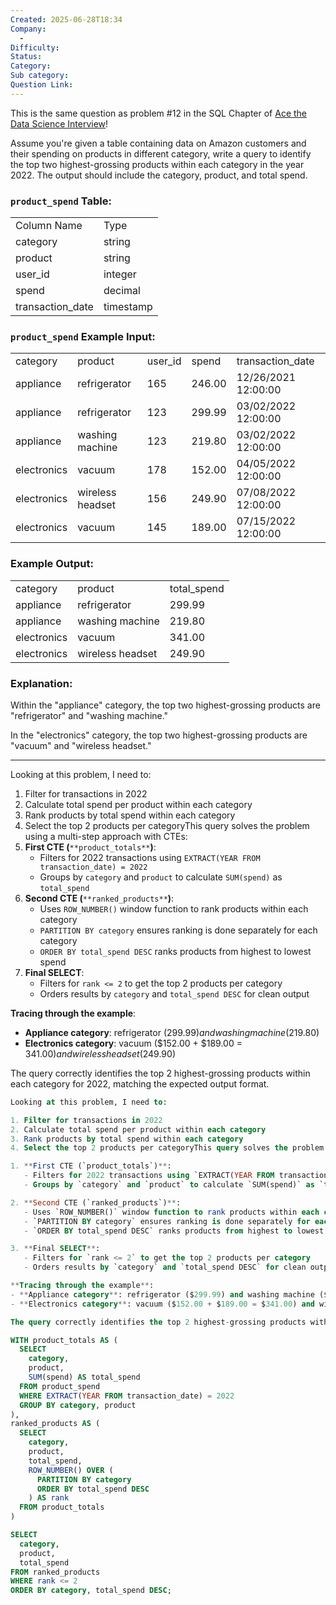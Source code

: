 ```yaml
---
Created: 2025-06-28T18:34
Company:
  -
Difficulty:
Status:
Category:
Sub category:
Question Link:
---
```

This is the same question as problem #12 in the SQL Chapter of [Ace the Data Science Interview](https://amzn.to/3kF79Fx)!

Assume you're given a table containing data on Amazon customers and their spending on products in different category, write a query to identify the top two highest-grossing products within each category in the year 2022. The output should include the category, product, and total spend.

### `product_spend` Table:

|   |   |
|---|---|
|Column Name|Type|
|category|string|
|product|string|
|user_id|integer|
|spend|decimal|
|transaction_date|timestamp|

### `product_spend` Example Input:

|   |   |   |   |   |
|---|---|---|---|---|
|category|product|user_id|spend|transaction_date|
|appliance|refrigerator|165|246.00|12/26/2021 12:00:00|
|appliance|refrigerator|123|299.99|03/02/2022 12:00:00|
|appliance|washing machine|123|219.80|03/02/2022 12:00:00|
|electronics|vacuum|178|152.00|04/05/2022 12:00:00|
|electronics|wireless headset|156|249.90|07/08/2022 12:00:00|
|electronics|vacuum|145|189.00|07/15/2022 12:00:00|

### Example Output:

|   |   |   |
|---|---|---|
|category|product|total_spend|
|appliance|refrigerator|299.99|
|appliance|washing machine|219.80|
|electronics|vacuum|341.00|
|electronics|wireless headset|249.90|

### Explanation:

Within the "appliance" category, the top two highest-grossing products are "refrigerator" and "washing machine."

In the "electronics" category, the top two highest-grossing products are "vacuum" and "wireless headset."

---

Looking at this problem, I need to:

1. Filter for transactions in 2022
2. Calculate total spend per product within each category
3. Rank products by total spend within each category
4. Select the top 2 products per categoryThis query solves the problem using a multi-step approach with CTEs:
5. **First CTE (**`**product_totals**`**)**:
    - Filters for 2022 transactions using `EXTRACT(YEAR FROM transaction_date) = 2022`
    - Groups by `category` and `product` to calculate `SUM(spend)` as `total_spend`
6. **Second CTE (**`**ranked_products**`**)**:
    - Uses `ROW_NUMBER()` window function to rank products within each category
    - `PARTITION BY category` ensures ranking is done separately for each category
    - `ORDER BY total_spend DESC` ranks products from highest to lowest spend
7. **Final SELECT**:
    - Filters for `rank <= 2` to get the top 2 products per category
    - Orders results by `category` and `total_spend DESC` for clean output

**Tracing through the example**:

- **Appliance category**: refrigerator ($299.99) and washing machine ($219.80)
- **Electronics category**: vacuum ($152.00 + $189.00 = $341.00) and wireless headset ($249.90)

The query correctly identifies the top 2 highest-grossing products within each category for 2022, matching the expected output format.

  

  

```SQL
Looking at this problem, I need to:

1. Filter for transactions in 2022
2. Calculate total spend per product within each category
3. Rank products by total spend within each category
4. Select the top 2 products per categoryThis query solves the problem using a multi-step approach with CTEs:

1. **First CTE (`product_totals`)**:
   - Filters for 2022 transactions using `EXTRACT(YEAR FROM transaction_date) = 2022`
   - Groups by `category` and `product` to calculate `SUM(spend)` as `total_spend`

2. **Second CTE (`ranked_products`)**:
   - Uses `ROW_NUMBER()` window function to rank products within each category
   - `PARTITION BY category` ensures ranking is done separately for each category
   - `ORDER BY total_spend DESC` ranks products from highest to lowest spend

3. **Final SELECT**:
   - Filters for `rank <= 2` to get the top 2 products per category
   - Orders results by `category` and `total_spend DESC` for clean output

**Tracing through the example**:
- **Appliance category**: refrigerator ($299.99) and washing machine ($219.80)
- **Electronics category**: vacuum ($152.00 + $189.00 = $341.00) and wireless headset ($249.90)

The query correctly identifies the top 2 highest-grossing products within each category for 2022, matching the expected output format.
```

  

```SQL
WITH product_totals AS (
  SELECT 
    category,
    product,
    SUM(spend) AS total_spend
  FROM product_spend
  WHERE EXTRACT(YEAR FROM transaction_date) = 2022
  GROUP BY category, product
),
ranked_products AS (
  SELECT 
    category,
    product,
    total_spend,
    ROW_NUMBER() OVER (
      PARTITION BY category 
      ORDER BY total_spend DESC
    ) AS rank
  FROM product_totals
)

SELECT 
  category,
  product,
  total_spend
FROM ranked_products
WHERE rank <= 2
ORDER BY category, total_spend DESC;
```